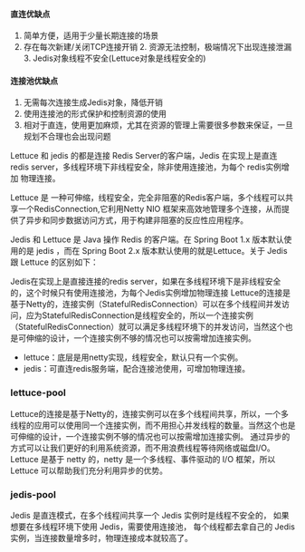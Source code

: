 #### 直连优缺点

1. 简单方便，适用于少量长期连接的场景
2. 存在每次新建/关闭TCP连接开销 2. 资源无法控制，极端情况下出现连接泄漏 3. Jedis对象线程不安全(Lettuce对象是线程安全的)



#### 连接池优缺点

1. 无需每次连接生成Jedis对象，降低开销 
2. 使用连接池的形式保护和控制资源的使用	
3. 相对于直连，使用更加麻烦，尤其在资源的管理上需要很多参数来保证，一旦规划不合理也会出现问题



Lettuce 和 jedis 的都是连接 Redis Server的客户端，Jedis 在实现上是直连 redis server，多线程环境下非线程安全，除非使用连接池，为每个 redis实例增加 物理连接。

Lettuce 是 一种可伸缩，线程安全，完全非阻塞的Redis客户端，多个线程可以共享一个RedisConnection,它利用Netty NIO 框架来高效地管理多个连接，从而提供了异步和同步数据访问方式，用于构建非阻塞的反应性应用程序。

Jedis 和 Lettuce 是 Java 操作 Redis 的客户端。在 Spring Boot 1.x 版本默认使用的是 jedis ，而在 Spring Boot 2.x 版本默认使用的就是Lettuce。关于 Jedis 跟 Lettuce 的区别如下：

Jedis在实现上是直接连接的redis server，如果在多线程环境下是非线程安全的，这个时候只有使用连接池，为每个Jedis实例增加物理连接
Lettuce的连接是基于Netty的，连接实例（StatefulRedisConnection）可以在多个线程间并发访问，应为StatefulRedisConnection是线程安全的，所以一个连接实例（StatefulRedisConnection）就可以满足多线程环境下的并发访问，当然这个也是可伸缩的设计，一个连接实例不够的情况也可以按需增加连接实例。



* lettuce：底层是用netty实现，线程安全，默认只有一个实例。
* jedis：可直连redis服务端，配合连接池使用，可增加物理连接。

### lettuce-pool

Lettuce的连接是基于Netty的，连接实例可以在多个线程间共享，所以，一个多线程的应用可以使用同一个连接实例，而不用担心并发线程的数量。当然这个也是可伸缩的设计，一个连接实例不够的情况也可以按需增加连接实例。
通过异步的方式可以让我们更好的利用系统资源，而不用浪费线程等待网络或磁盘I/O。Lettuce 是基于 netty 的，netty 是一个多线程、事件驱动的 I/O 框架，所以 Lettuce 可以帮助我们充分利用异步的优势。





### jedis-pool

Jedis 是直连模式，在多个线程间共享一个 Jedis 实例时是线程不安全的，
如果想要在多线程环境下使用 Jedis，需要使用连接池，
每个线程都去拿自己的 Jedis 实例，当连接数量增多时，物理连接成本就较高了。